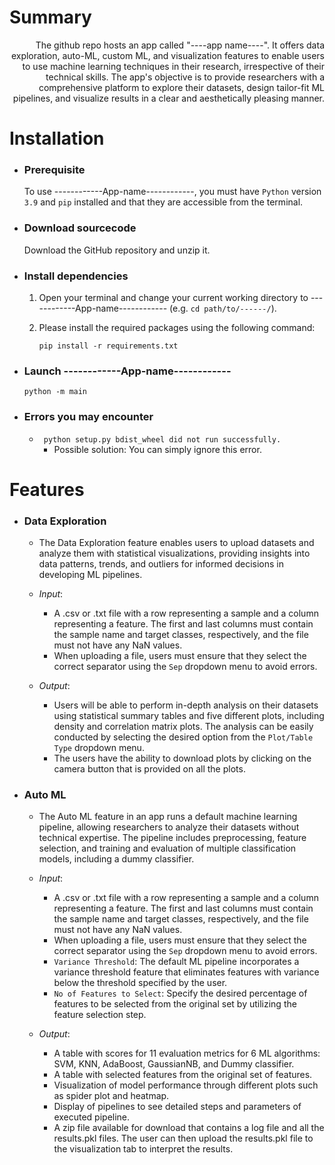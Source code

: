 # Summary
<div style="text-align: right">  The github repo hosts an app called "----app name----". It offers data exploration, auto-ML, custom ML, and visualization features to enable users to use machine learning techniques in their research, irrespective of their technical skills. The app's objective is to provide researchers with a comprehensive platform to explore their datasets, design tailor-fit ML pipelines, and visualize results in a clear and aesthetically pleasing manner. </div> 





# Installation

  - ### Prerequisite 
    
    To use ------------App-name------------, you must have ```Python``` version ```3.9``` and ```pip``` installed
    and that they are accessible from the terminal.
    
  - ### Download sourcecode 
    Download the GitHub repository and unzip it.
    
  - ### Install dependencies  
    1. Open your terminal and change your current working directory to ------------App-name------------ (e.g. ```cd path/to/------/```). 
    2. Please install the required packages using the following command: 
      
       ```pip install -r requirements.txt``` 
       
  - ### Launch  ------------App-name------------
      
       ```python -m main``` 
       
  - ### Errors you may encounter
    - ``` python setup.py bdist_wheel did not run successfully.```
      - Possible solution: You can simply ignore this error.

# Features

  - ### Data Exploration
    -  The Data Exploration feature enables users to upload datasets and analyze them with statistical visualizations, providing insights into data patterns, trends, and outliers for informed decisions in developing ML pipelines.  
    
    -  <i>Input</i>:  
       -  A .csv or .txt file with a row representing a sample and a column representing a feature. The first and last columns must contain the sample name and target classes, respectively, and the file must not have any NaN values.  
       -  When uploading a file, users must ensure that they select the correct separator using the ```Sep``` dropdown menu to avoid errors.
   
    -  <i>Output</i>:
       -  Users will be able to perform in-depth analysis on their datasets using statistical summary tables and five different plots, including density and correlation matrix plots. The analysis can be easily conducted by selecting the desired option from the ```Plot/Table Type``` dropdown menu.
       -  The users have the ability to download plots by clicking on the camera button that is provided on all the plots.
       
 - ### Auto ML
 
   - The Auto ML feature in an app runs a default machine learning pipeline, allowing researchers to analyze their datasets without technical expertise. The pipeline includes preprocessing, feature selection, and training and evaluation of multiple classification models, including a dummy classifier. 
  
   -  <i>Input</i>:  
       -  A .csv or .txt file with a row representing a sample and a column representing a feature. The first and last columns must contain the sample name and target classes, respectively, and the file must not have any NaN values.  
       -  When uploading a file, users must ensure that they select the correct separator using the ```Sep``` dropdown menu to avoid errors.
       -  ```Variance Threshold```: The default ML pipeline incorporates a variance threshold feature that eliminates features with variance below the threshold specified by the user.
       -  ```No of Features to Select```: Specify the desired percentage of features to be selected from the original set by utilizing the feature selection step.


   -  <i>Output</i>: 
       -  A table with scores for 11 evaluation metrics for 6 ML algorithms: SVM, KNN, AdaBoost, GaussianNB, and Dummy classifier. 
       -  A table with selected features from the original set of features.
       -  Visualization of model performance through different plots such as spider plot and heatmap.
       -  Display of pipelines to see detailed steps and parameters of executed pipeline.
       -  A zip file available for download that contains a log file and all the results.pkl files. The user can then upload the results.pkl file to the visualization tab to interpret the results.
      
   


 

